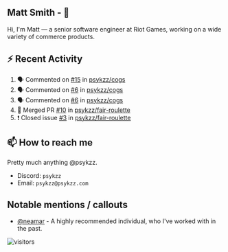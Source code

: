 <!--
[![PsyKzz's github stats](https://github-readme-stats.vercel.app/api?username=psykzz&show_icons=true)](https://github.com/anuraghazra/github-readme-stats)
-->

## Matt Smith - 👋
Hi, I'm Matt — a senior software engineer at Riot Games, working on a wide variety of commerce products.

## ⚡ Recent Activity

<!--START_SECTION:activity-->
1. 🗣 Commented on [#15](https://github.com/psykzz/cogs/issues/15) in [psykzz/cogs](https://github.com/psykzz/cogs)
2. 🗣 Commented on [#6](https://github.com/psykzz/cogs/issues/6) in [psykzz/cogs](https://github.com/psykzz/cogs)
3. 🗣 Commented on [#6](https://github.com/psykzz/cogs/issues/6) in [psykzz/cogs](https://github.com/psykzz/cogs)
4. 🎉 Merged PR [#10](https://github.com/psykzz/fair-roulette/pull/10) in [psykzz/fair-roulette](https://github.com/psykzz/fair-roulette)
5. ❗️ Closed issue [#3](https://github.com/psykzz/fair-roulette/issues/3) in [psykzz/fair-roulette](https://github.com/psykzz/fair-roulette)
<!--END_SECTION:activity-->


## 📫 How to reach me

Pretty much anything @psykzz.

- Discord: `psykzz`
- Email: `psykzz@psykzz.com`


## Notable mentions / callouts

 - [@neamar](https://github.com/neamar) - A highly recommended individual, who I've worked with in the past.


![visitors](https://visitor-badge.glitch.me/badge?page_id=psykzz/psykzz)


